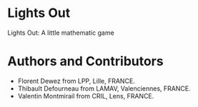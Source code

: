 # Lights Out  
Lights Out: A little mathematic game


# Authors and Contributors

* Florent Dewez from LPP, Lille, FRANCE.
* Thibault Defourneau from LAMAV, Valenciennes, FRANCE.
* Valentin Montmirail from CRIL, Lens, FRANCE.
